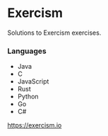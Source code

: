 # Exercism

Solutions to Exercism exercises.

### Languages

 * Java
 * C
 * JavaScript
 * Rust
 * Python
 * Go
 * C#

<https://exercism.io>
